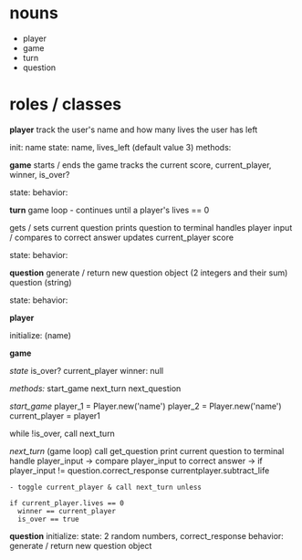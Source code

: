 # nouns
- player
- game
- turn
- question



# roles / classes
**player**
track the user's name and how many lives the user has left

init: name 
state: name, lives_left (default value 3)
methods: 



**game**
starts / ends the game
tracks the current score, current_player, winner, is_over?

<!-- init: is_over? == false -->
state:
behavior:


**turn**
game loop - continues until a player's lives == 0


gets / sets current question
prints question to terminal
handles player input / compares to correct answer
updates current_player score

state:
behavior:


**question**
generate / return new question object 
(2 integers and their sum)
question (string)

state:
behavior:

















**player**


initialize: (name)



**game**


*state*
is_over?
current_player
winner: null

*methods:*
start_game
next_turn
next_question

  *start_game*
  player_1 = Player.new('name')
  player_2 = Player.new('name')
  current_player = player1

  while !is_over, call next_turn

  *next_turn* (game loop)
  call get_question
  print current question to terminal
  handle player_input 
    -> compare player_input to correct answer
    -> if player_input != question.correct_response
        currentplayer.subtract_life

    - toggle current_player & call next_turn unless 
    
    if current_player.lives == 0
      winner == current_player
      is_over == true  









**question**
initialize: 
state: 2 random numbers, correct_response
behavior: generate / return new question object








